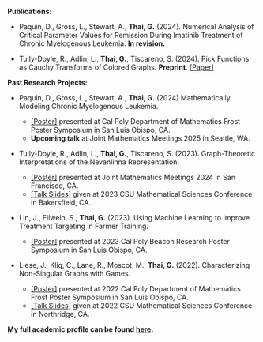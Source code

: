<strong>Publications:</strong>

- Paquin, D., Gross, L., Stewart, A., <strong>Thai, G.</strong> (2024). Numerical Analysis of Critical Parameter Values for Remission During Imatinib Treatment of Chronic Myelogenous Leukemia. <strong>In revision.</strong>

- Tully-Doyle, R., Adlin, L., <strong>Thai, G.</strong>, Tiscareno, S. (2024). Pick Functions as Cauchy Transforms of Colored Graphs. <strong>Preprint</strong>. [[Paper]](https://arxiv.org/abs/2410.10695)

<strong>Past Research Projects:</strong>

- Paquin, D., Gross, L., Stewart, A., <strong>Thai, G.</strong> (2024) Mathematically Modeling Chronic Myelogenous Leukemia.
    - [[Poster]](https://giothai.github.io/static/assets/PDF/Frost_2024_CML_Poster.pdf) presented at Cal Poly Department of Mathematics Frost Poster Symposium in San Luis Obispo, CA.
    - <strong>Upcoming talk</strong> at Joint Mathematics Meetings 2025 in Seattle, WA.

- Tully-Doyle, R., Adlin, L., <strong>Thai, G.</strong>, Tiscareno, S. (2023). Graph-Theoretic Interpretations of the Nevanlinna Representation.
    - [[Poster]](https://giothai.github.io/static/assets/PDF/Frost_2023_Poster.pdf) presented at Joint Mathematics Meetings 2024 in San Francisco, CA.
    - [[Talk Slides]](https://giothai.github.io/static/assets/PDF/CSU_Bakersfield_Conference_Presentation.pdf) given at 2023 CSU Mathematical Sciences Conference in Bakersfield, CA.

- Lin, J., Ellwein, S., <strong>Thai, G.</strong> (2023). Using Machine Learning to Improve Treatment Targeting in Farmer Training.
    - [[Poster]](https://giothai.github.io/static/assets/PDF/BEACoN_Research_Poster.pdf) presented at 2023 Cal Poly Beacon Research Poster Symposium in San Luis Obispo, CA.

- Liese, J., Klig, C., Lane, R., Moscot, M., <strong>Thai, G.</strong> (2022). Characterizing Non-Singular Graphs with Games.
    - [[Poster]](https://giothai.github.io/static/assets/PDF/Frost_Summer_Research_Poster_2022.pdf) presented at 2022 Cal Poly Department of Mathematics Frost Poster Symposium in San Luis Obispo, CA.
    - [[Talk Slides]](https://giothai.github.io/static/assets/PDF/CSU_JMM_2022_Graphs_as_Games.pdf) given at 2022 CSU Mathematical Sciences Conference in Northridge, CA.

<strong>My full academic profile can be found [here](https://giothai.github.io/static/assets/PDF/Giovani_Thai_Official_CV.pdf).</strong>